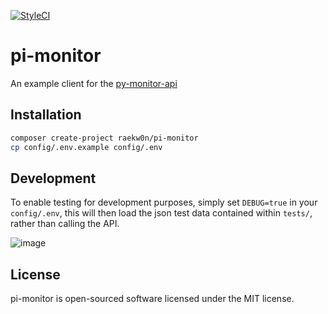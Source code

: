 [![StyleCI](https://github.styleci.io/repos/197078264/shield?branch=master)](https://github.styleci.io/repos/197078264)

# pi-monitor

An example client for the [py-monitor-api](https://github.com/cversyx/py-monitor-api)

## Installation

```bash
composer create-project raekw0n/pi-monitor
cp config/.env.example config/.env
```

## Development

To enable testing for development purposes, simply set `DEBUG=true` in your `config/.env`, this will then load the json test data contained within `tests/`, rather than calling the API.


![image](https://i.imgur.com/sWoKUfH.png)

## License
pi-monitor is open-sourced software licensed under the MIT license.

